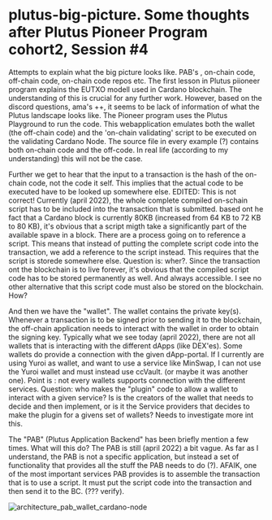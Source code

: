 # plutus-big-picture. Some thoughts after Plutus Pioneer Program cohort2, Session #4
Attempts to explain what the big picture looks like. PAB's , on-chain code, off-chain code, on-chain code repos etc.
The first lesson in Plutus piioneer program explains the EUTXO modell used in Cardano blockchain. The understanding of this is crucial for any further work.
However, based on the discord questions, ama's ++, it seems to be lack of information of what the Plutus landscape looks like.
The Pioneer  program uses the Plutus Playground to run the code. This webapplication emulates both the wallet (the off-chain code) and the 'on-chain validating' script to be executed on the validating Cardano Node. The source file in every example (?) contains both on-chain code and the off-code. In real life (according to my understanding) this will not be the case.

Further we get to hear that the input to a transaction is the hash of the on-chain code, not the code it self. This implies that the actual code to be executed have to be looked up somewhere else. 
EDITED: This is not correct! Currently (april 2022), the whole complete compiled on-schain script has to be included into the transaction that is submitted. based ont he fact that a Cardano block is currently 80KB (increased from 64 KB to 72 KB to 80 KB), it's obvious that a script migth take a significantly part of the available spave in a block. There are a process going on to reference a script. This means that instead of putting the complete script code into the transaction, we add a reference to the script instead. This requires that the script is storede somewhere else. Question is: wher?. Since the transaction ont the blockchain is to live forever, it's obvious that the compiled script code has to be stored permanently as well. And always accessible. I see no other alternative that this script code must also be stored on the blockchain. How?

And then we have the "wallet". 
The wallet contains the private key(s). Whenever a transaction is to be signed prior to sending it to the blockchain, the off-chain application needs to interact with the wallet in order to obtain the signing key.
Typically what we see today (april 2022), there are not all wallets that is interacting with the different dApps (like DEX'es). Some wallets do provide a connection with the given dApp-portal. If I currently are using Yuroi as wallet, and want to use a service like MinSwap, I can not use the Yuroi wallet and must instead use ccVault. (or maybe it was another one). Point is : not every wallets supports connection with the different services.
Question: who makes the "plugin" code to allow a wallet to interact with a given service? Is is the creators of the wallet that needs to decide and then implement, or is it the Service providers that decides to make the plugin for a givens set of wallets?
Needs to investigate more int this.



The "PAB" (Plutus Application Backend" has been briefly mention a few times. What will this do?
The PAB is still (april 2022) a bit vague. As far as I understand, the PAB is not a specific application, but instead a set of functionality that provides all the stuff the PAB needs to do (?).
AFAIK, one of the most important services PAB provides is to assemble the transaction that is to use a script. It must put the script code into the transaction and then send it to the BC. (??? verify).
 
 ![architecture_pab_wallet_cardano-node](https://user-images.githubusercontent.com/49366319/163684405-74d5830c-fec5-4089-b081-4c3c0273c759.png)

 
